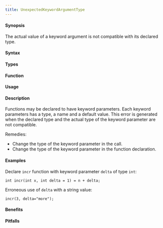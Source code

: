 ```yaml
---
title: UnexpectedKeywordArgumentType
---
```


#### Synopsis

The actual value of a keyword argument is not compatible with its declared type.

#### Syntax

#### Types

#### Function
       
#### Usage

#### Description

Functions may be declared to have keyword parameters. Each keyword parameters has a type, a name and a default value.
This error is generated when the declared type and the actual type of the keyword parameter are not compatible.

Remedies:

*  Change the type of the keyword parameter in the call.
*  Change the type of the keyword parameter in the function declaration.

#### Examples

Declare `incr` function with keyword parameter `delta` of type `int`:
```rascal-shell
int incr(int x, int delta = 1) = n + delta;
```

Erroneous use of `delta` with a string value:
```rascal-shell,continue,error
incr(3, delta="more");
```

#### Benefits

#### Pitfalls

